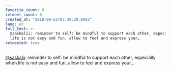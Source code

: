 ```yaml
---
favorite_count: 0
retweet_count: 0
created_at: "2018-09-22T07:39:20.000Z"
lang: en
full_text: >-
  @saskalii: reminder to self: be mindful to support each other, especially when
  life is not easy and fun. allow to feel and express your…
retweeted: true
---
```


[@saskalii](https://twitter.com/saskalii): reminder to self: be mindful to
support each other, especially when life is not easy and fun. allow to feel and
express your…
